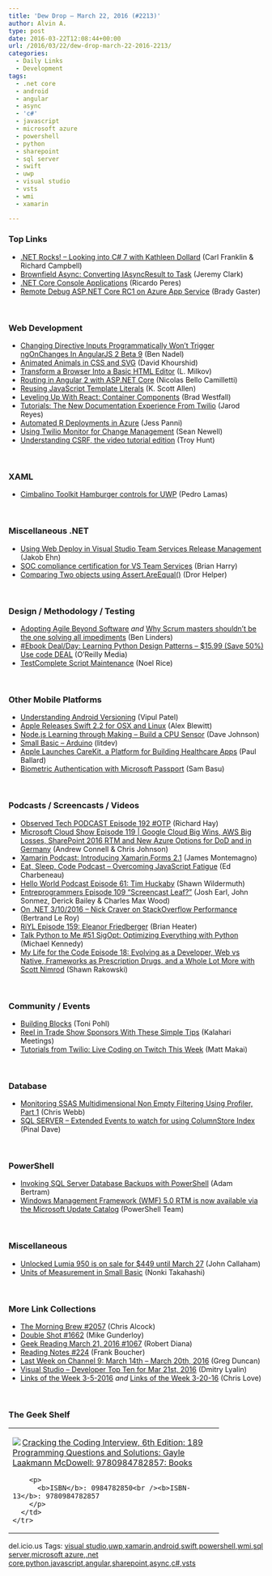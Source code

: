 ```yaml
---
title: 'Dew Drop – March 22, 2016 (#2213)'
author: Alvin A.
type: post
date: 2016-03-22T12:08:44+00:00
url: /2016/03/22/dew-drop-march-22-2016-2213/
categories:
  - Daily Links
  - Development
tags:
  - .net core
  - android
  - angular
  - async
  - 'c#'
  - javascript
  - microsoft azure
  - powershell
  - python
  - sharepoint
  - sql server
  - swift
  - uwp
  - visual studio
  - vsts
  - wmi
  - xamarin

---
```

### <a name="top"></a>Top Links

  * <a href="http://www.dotnetrocks.com/default.aspx?ShowNum=1272" target="_blank">.NET Rocks! &#8211; Looking into C# 7 with Kathleen Dollard</a> (Carl Franklin & Richard Campbell)
  * <a href="http://jeremybytes.blogspot.com/2016/03/brownfield-async-converting.html" target="_blank">Brownfield Async: Converting IAsyncResult to Task</a> (Jeremy Clark)
  * <a href="http://weblogs.asp.net:80/ricardoperes/net-core-console-applications?WT.mc_id=DX_MVP4025064" target="_blank">.NET Core Console Applications</a> (Ricardo Peres)
  * <a href="https://blogs.msdn.microsoft.com/webdev/2016/03/21/remote-debug-aspnet-core-on-azure/" target="_blank">Remote Debug ASP.NET Core RC1 on Azure App Service</a> (Brady Gaster)

&nbsp;

### <a name="web"></a>Web Development

  * <a href="http://www.bennadel.com/blog/3053-changing-directive-inputs-programmatically-won-t-trigger-ngonchanges-in-angularjs-2-beta-9.htm" target="_blank">Changing Directive Inputs Programmatically Won&#8217;t Trigger ngOnChanges In AngularJS 2 Beta 9</a> (Ben Nadel)
  * <a href="http://feedproxy.google.com/~r/tympanus/~3/ps0vCzurmA0/" target="_blank">Animated Animals in CSS and SVG</a> (David Khourshid)
  * <a href="http://www.shieldui.com/blogs/html-editor-in-your-browser" target="_blank">Transform a Browser Into a Basic HTML Editor</a> (L. Milkov)
  * <a href="http://blog.nbellocam.me/2016/03/21/routing-angular-2-asp-net-core/" target="_blank">Routing in Angular 2 with ASP.NET Core</a> (Nicolas Bello Camilletti)
  * <a href="http://odetocode.com/blogs/scott/archive/2016/03/21/reusing-javascript-template-literals.aspx" target="_blank">Reusing JavaScript Template Literals</a> (K. Scott Allen)
  * <a href="https://css-tricks.com/learning-react-container-components/" target="_blank">Leveling Up With React: Container Components</a> (Brad Westfall)
  * <a href="http://twilioinc.wpengine.com/2016/03/tutorials-the-new-documentation-experience-from-twilio.html" target="_blank">Tutorials: The New Documentation Experience From Twilio</a> (Jarod Reyes)
  * <a href="https://blogs.endjin.com/2016/03/automated-r-deployments-in-azure/" target="_blank">Automated R Deployments in Azure</a> (Jess Panni)
  * <a href="http://twilioinc.wpengine.com/2016/03/using-twilio-monitor-for-change-management.html" target="_blank">Using Twilio Monitor for Change Management</a> (Sean Newell)
  * <a href="http://feedproxy.google.com/~r/TroyHunt/~3/xSzpIZS-lx0/understanding-csrf-video-tutorial.html" target="_blank">Understanding CSRF, the video tutorial edition</a> (Troy Hunt)

&nbsp;

### <a name="silverlight"></a>XAML

  * <a href="https://www.pedrolamas.com/2016/03/07/cimbalino-toolkit-hamburger-controls-for-uwp/" target="_blank">Cimbalino Toolkit Hamburger controls for UWP</a> (Pedro Lamas)

&nbsp;

### <a name="dotnet"></a>Miscellaneous .NET

  * <a href="http://blog.ehn.nu/2016/03/using-web-deploy-in-visual-studio-team-services-release-management/" target="_blank">Using Web Deploy in Visual Studio Team Services Release Management</a> (Jakob Ehn)
  * <a href="https://blogs.msdn.microsoft.com/bharry/2016/03/21/soc-compliance-certification-for-vs-team-services/" target="_blank">SOC compliance certification for VS Team Services</a> (Brian Harry)
  * <a href="http://feedproxy.google.com/~r/HelperCode/~3/BGaWuySF73A/comparing-two-objects-using.html" target="_blank">Comparing Two objects using Assert.AreEqual()</a> (Dror Helper)

&nbsp;

### <a name="design"></a>Design / Methodology / Testing

  * <a href="http://www.infoq.com/news/2016/03/agile-beyond-software?utm_campaign=infoq_content&utm_source=infoq&utm_medium=feed&utm_term=global" target="_blank">Adopting Agile Beyond Software</a> _and_ <a href="http://www.benlinders.com/2016/why-scrum-masters-shouldnt-be-the-one-solving-all-impediments/" target="_blank">Why Scrum masters shouldn’t be the one solving all impediments</a> (Ben Linders)
  * <a href="http://feedproxy.google.com/~r/oreilly/news/~3/q7QksNfAZAQ/9781785888038.do" target="_blank">#Ebook Deal/Day: Learning Python Design Patterns &#8211; $15.99 (Save 50%) Use code DEAL</a> (O&#8217;Reilly Media)
  * <a href="http://blog.falafel.com/testcomplete-script-maintenance/" target="_blank">TestComplete Script Maintenance</a> (Noel Rice)

&nbsp;

### <a name="mobile"></a>Other Mobile Platforms

  * <a href="http://www.developer.com/ws/android/development-tools/understanding-android-versioning.html" target="_blank">Understanding Android Versioning</a> (Vipul Patel)
  * <a href="http://www.infoq.com/news/2016/03/swift-2.2?utm_campaign=infoq_content&utm_source=infoq&utm_medium=feed&utm_term=global" target="_blank">Apple Releases Swift 2.2 for OSX and Linux</a> (Alex Blewitt)
  * <a href="http://thisdavej.com/node-js-learning-through-making-build-a-cpu-sensor/" target="_blank">Node.js Learning through Making – Build a CPU Sensor</a> (Dave Johnson)
  * <a href="https://blogs.msdn.microsoft.com/smallbasic/2016/03/22/small-basic-arduino/" target="_blank">Small Basic – Arduino</a> (litdev)
  * <a href="http://www.wintellect.com/devcenter/paulballard/apple-launches-carekit-platform-building-healthcare-apps" target="_blank">Apple Launches CareKit, a Platform for Building Healthcare Apps</a> (Paul Ballard)
  * <a href="http://developer.telerik.com/featured/powering-apps-microsoft-passport/" target="_blank">Biometric Authentication with Microsoft Passport</a> (Sam Basu)

&nbsp;

### <a name="podcasts"></a>Podcasts / Screencasts / Videos

  * <a href="http://www.windowsobserver.com/2016/03/21/observed-tech-podcast-episode-192-otp/" target="_blank">Observed Tech PODCAST Episode 192 #OTP</a> (Richard Hay)
  * <a href="http://feeds.microsoftcloudshow.com/~r/microsoftcloudshowepisodes/~3/hW8ukgiCb6Q/119-google-cloud-big-wins-aws-big-losses-sharepoint-2016-rtm-and-new-azure-options-for-dod-and-in-germany" target="_blank">Microsoft Cloud Show Episode 119 | Google Cloud Big Wins, AWS Big Losses, SharePoint 2016 RTM and New Azure Options for DoD and in Germany</a> (Andrew Connell & Chris Johnson)
  * <a href="https://blog.xamarin.com/podcast-introducing-xamarin-forms-2-1/" target="_blank">Xamarin Podcast: Introducing Xamarin.Forms 2.1</a> (James Montemagno)
  * <a href="http://developer.telerik.com/topics/web-development/overcoming-javascript-fatigue/" target="_blank">Eat, Sleep, Code Podcast &#8211; Overcoming JavaScript Fatigue</a> (Ed Charbeneau)
  * <a href="http://hwpod.libsyn.com/episode-61-tim-huckaby" target="_blank">Hello World Podcast Episode 61: Tim Huckaby</a> (Shawn Wildermuth)
  * <a href="http://entreprogrammers.com/episode-109-screencast-leaf/" target="_blank">Entreprogrammers Episode 109 “Screencast Leaf?”</a> (Josh Earl, John Sonmez, Derick Bailey & Charles Max Wood)
  * <a href="https://blogs.msdn.microsoft.com/dotnet/2016/03/22/on-net-3102016-nick-craver-on-stackoverflow-performance/" target="_blank">On .NET 3/10/2016 – Nick Craver on StackOverflow Performance</a> (Bertrand Le Roy)
  * <a href="http://riyl.podbean.com/e/episode-159-eleanor-friedberger/" target="_blank">RiYL Episode 159: Eleanor Friedberger</a> (Brian Heater)
  * <a href="https://talkpython.fm/episodes/show/51/sigopt-optimizing-everything-with-python" target="_blank">Talk Python to Me #51 SigOpt: Optimizing Everything with Python</a> (Michael Kennedy)
  * <a href="http://www.mylifeforthecode.com/episode-18-evolving-as-a-developer-web-vs-native-frameworks-as-prescription-drugs-and-a-whole-lot-more-with-scott-nimrod/" target="_blank">My Life for the Code Episode 18: Evolving as a Developer, Web vs Native, Frameworks as Prescription Drugs, and a Whole Lot More with Scott Nimrod</a> (Shawn Rakowski)

&nbsp;

### <a name="events"></a>Community / Events

  * <a href="http://feedproxy.google.com/~r/blogatworkat/~3/RNUP5SJtG9Y/post.aspx" target="_blank">Building Blocks</a> (Toni Pohl)
  * <a href="http://blog.kalaharimeetings.com/2016/03/21/reel-in-trade-show-sponsors-with-these-simple-tips/" target="_blank">Reel in Trade Show Sponsors With These Simple Tips</a> (Kalahari Meetings)
  * <a href="http://twilioinc.wpengine.com/2016/03/tutorials-from-twilio-live-coding-on-twitch-this-week.html" target="_blank">Tutorials from Twilio: Live Coding on Twitch This Week</a> (Matt Makai)

&nbsp;

### <a name="sql"></a>Database

  * <a href="http://blog.crossjoin.co.uk/2016/03/21/monitoring-ssas-multidimensional-non-empty-filtering-using-profiler-part-1/" target="_blank">Monitoring SSAS Multidimensional Non Empty Filtering Using Profiler, Part 1</a> (Chris Webb)
  * <a href="http://blog.sqlauthority.com/2016/03/22/sql-server-extended-events-watch-using-columnstore-index/" target="_blank">SQL SERVER – Extended Events to watch for using ColumnStore Index</a> (Pinal Dave)

&nbsp;

### <a name="ps"></a>PowerShell

  * <a href="http://feedproxy.google.com/~r/MSSQLTips-LatestSqlServerTips/~3/bWTCWvrmjds/tip.asp" target="_blank">Invoking SQL Server Database Backups with PowerShell</a> (Adam Bertram)
  * <a href="https://blogs.msdn.microsoft.com/powershell/2016/03/21/windows-management-framework-wmf-5-0-rtm-is-now-available-via-the-microsoft-update-catalog/" target="_blank">Windows Management Framework (WMF) 5.0 RTM is now available via the Microsoft Update Catalog</a> (PowerShell Team)

&nbsp;

### <a name="misc"></a>Miscellaneous

  * <a href="http://feedproxy.google.com/~r/wmexperts/~3/RViDic2u7sU/story01.htm" target="_blank">Unlocked Lumia 950 is on sale for $449 until March 27</a> (John Callaham)
  * <a href="https://blogs.msdn.microsoft.com/smallbasic/2016/03/21/units-of-measurement-in-small-basic/" target="_blank">Units of Measurement in Small Basic</a> (Nonki Takahashi)

&nbsp;

### <a name="links"></a>More Link Collections

  * <a href="http://feedproxy.google.com/~r/ReflectivePerspective/~3/plmIQJirjYc/" target="_blank">The Morning Brew #2057</a> (Chris Alcock)
  * <a href="http://afreshcup.com/home/2016/3/22/double-shot-1662.html" target="_blank">Double Shot #1662</a> (Mike Gunderloy)
  * <a href="http://feeds.regulargeek.com/~r/RegularGeek/~3/KYXKfFqymA0/" target="_blank">Geek Reading March 21, 2016 #1067</a> (Robert Diana)
  * <a href="http://www.frankysnotes.com/2016/03/reading-notes-224.html" target="_blank">Reading Notes #224</a> (Frank Boucher)
  * <a href="https://channel9.msdn.com/Blogs/C9Team/Last-Week-on-Channel-9-March-14th-March-20th-2016?WT.mc_id=DX_MVP4025064" target="_blank">Last Week on Channel 9: March 14th &#8211; March 20th, 2016</a> (Greg Duncan)
  * <a href="http://www.lyalin.com/2016/03/21/visual-studio-developer-top-ten-for-mar-21st-2016/" target="_blank">Visual Studio – Developer Top Ten for Mar 21st, 2016</a> (Dmitry Lyalin)
  * <a href="http://www.love2dev.com/#!article/Links-of-the-Week-3-5-2016" target="_blank">Links of the Week 3-5-2016</a> _and_ <a href="http://www.love2dev.com/#!article/Links-of-the-Week-3-20-16" target="_blank">Links of the Week 3-20-16</a> (Chris Love)

&nbsp;

### <a name="shelf"></a>The Geek Shelf

<div id="scid:7dc1bd33-94bd-46fd-a20b-0131235bcd47:0d5ac24b-13ab-4f42-a286-2c4217248a73" class="wlWriterEditableSmartContent" style="float: none; padding-bottom: 0px; padding-top: 0px; padding-left: 0px; margin: 0px; display: inline; padding-right: 0px">
  <table cellspacing="0" cellpadding="2" width="400" border="0" unselectable="on">
    <tr>
      <td valign="top" width="400">
        <p>
          <a title="Cracking the Coding Interview, 6th Edition: 189 Programming Questions and Solutions: Gayle Laakmann McDowell: 9780984782857: Books" href="http://www.amazon.com/exec/obidos/ASIN/0984782850/amavin-20"><img data-recalc-dims="1" decoding="async" src="https://i0.wp.com/images.amazon.com/images/P/0984782850.01.MZZZZZZZ.jpg?w=660" border="0" align="left" style="float:left" />Cracking the Coding Interview, 6th Edition: 189 Programming Questions and Solutions: Gayle Laakmann McDowell: 9780984782857: Books</a>
        </p>
        
        <p>
          <b>ISBN</b>: 0984782850<br /><b>ISBN-13</b>: 9780984782857
        </p>
      </td>
    </tr>
  </table>
</div>

<div id="scid:0767317B-992E-4b12-91E0-4F059A8CECA8:602362b7-612a-4475-9fa5-7c329625021d" class="wlWriterEditableSmartContent" style="float: none; padding-bottom: 0px; padding-top: 0px; padding-left: 0px; margin: 0px; display: inline; padding-right: 0px">
  del.icio.us Tags: <a href="http://del.icio.us/popular/visual+studio" rel="tag">visual studio</a>,<a href="http://del.icio.us/popular/uwp" rel="tag">uwp</a>,<a href="http://del.icio.us/popular/xamarin" rel="tag">xamarin</a>,<a href="http://del.icio.us/popular/android" rel="tag">android</a>,<a href="http://del.icio.us/popular/swift" rel="tag">swift</a>,<a href="http://del.icio.us/popular/powershell" rel="tag">powershell</a>,<a href="http://del.icio.us/popular/wmi" rel="tag">wmi</a>,<a href="http://del.icio.us/popular/sql+server" rel="tag">sql server</a>,<a href="http://del.icio.us/popular/microsoft+azure" rel="tag">microsoft azure</a>,<a href="http://del.icio.us/popular/.net+core" rel="tag">.net core</a>,<a href="http://del.icio.us/popular/python" rel="tag">python</a>,<a href="http://del.icio.us/popular/javascript" rel="tag">javascript</a>,<a href="http://del.icio.us/popular/angular" rel="tag">angular</a>,<a href="http://del.icio.us/popular/sharepoint" rel="tag">sharepoint</a>,<a href="http://del.icio.us/popular/async" rel="tag">async</a>,<a href="http://del.icio.us/popular/c%23" rel="tag">c#</a>,<a href="http://del.icio.us/popular/vsts" rel="tag">vsts</a>
</div>